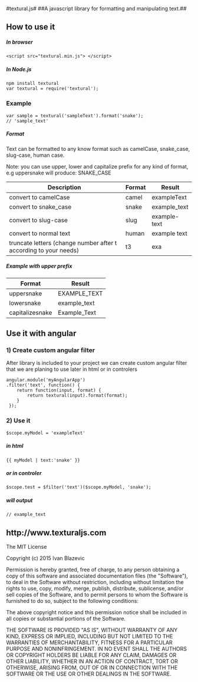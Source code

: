 #textural.js#
##A javascript library for formatting and manipulating text.##


<h2>How to use it</h2>
<h5>In browser</h5>

`<script src="textural.min.js"> </script>`
<h5>In Node.js</h5>

`npm install textural`<br/>
`var textural = require('textural');`


<h3>Example</h3>

`var sample = textural('sampleText').format('snake');`<br/>
`// 'sample_text'`


<h5>Format</h5>
Text can be formatted to any know format such as camelCase, snake_case, slug-case, human case.

Note: you can use upper, lower and capitalize prefix for any kind of format, e.g uppersnake will produce: SNAKE_CASE

<table class="table table-bordered">
    <thead>
        <tr>
            <th width="300">Description</th>
            <th>Format</th>
            <th>Result</th>
        </tr>
    </thead>
    <tbody>
        <tr>
            <td>convert to camelCase</td>
            <td>camel</td>
            <td>exampleText</td>
        </tr>
        <tr>
            <td>convert to snake_case</td>
            <td>snake</td>
            <td>example_text</td>
        </tr>
        <tr>
            <td>convert to slug-case</td>
            <td>slug</td>
            <td>example-text</td>
        </tr>
        <tr>
            <td>convert to normal text</td>
            <td>human</td>
            <td>example text</td>
        </tr>
        <tr>
            <td>truncate letters (change number after t according to your needs)</td>
            <td>t3</td>
            <td>exa</td>
        </tr>
    </tbody>
</table>


<h5>Example with upper prefix</h5>
<table class="table table-bordered">
    <thead>
        <tr>
            <th>Format</th>
            <th>Result</th>
        </tr>
    </thead>
    <tbody>
        <tr>
            <td>uppersnake</td>
            <td>EXAMPLE_TEXT</td>
        </tr>
        <tr>
            <td>lowersnake</td>
            <td>example_text</td>
        </tr>
        <tr>
            <td>capitalizesnake</td>
            <td>Example_Text</td>
        </tr>
    </tbody>
</table>

<h2>Use it with angular</h2>

<h3>1) Create custom angular filter</h3>
<p>After library is included to your project we can create custom angular filter that we are planing to use later in html or in controlers</p>
<pre><code>angular.module('myAngularApp')
.filter('text', function() {
    return function(input, format) {
        return textural(input).format(format);
    }
 });</code></pre>

<h3>2) Use it</h3>
<pre><code>$scope.myModel = 'exampleText'</code></pre>

<h5>in html</h5>
<pre><code>{{ myModel | text:'snake' }}</code></pre>

<h5>or in controler</h5>
<pre><code>$scope.test = $filter('text')($scope.myModel, 'snake');</code></pre>

<h5>will output</h5>
<pre><code>// example_text</code></pre>


<h2>http://www.texturaljs.com</h2>






The MIT License

Copyright (c) 2015 Ivan Blazevic

Permission is hereby granted, free of charge, to any person obtaining a copy of this software and associated documentation files (the "Software"), to deal in the Software without restriction, including without limitation the rights to use, copy, modify, merge, publish, distribute, sublicense, and/or sell copies of the Software, and to permit persons to whom the Software is furnished to do so, subject to the following conditions:

The above copyright notice and this permission notice shall be included in all copies or substantial portions of the Software.

THE SOFTWARE IS PROVIDED "AS IS", WITHOUT WARRANTY OF ANY KIND, EXPRESS OR IMPLIED, INCLUDING BUT NOT LIMITED TO THE WARRANTIES OF MERCHANTABILITY, FITNESS FOR A PARTICULAR PURPOSE AND NONINFRINGEMENT. IN NO EVENT SHALL THE AUTHORS OR COPYRIGHT HOLDERS BE LIABLE FOR ANY CLAIM, DAMAGES OR OTHER LIABILITY, WHETHER IN AN ACTION OF CONTRACT, TORT OR OTHERWISE, ARISING FROM, OUT OF OR IN CONNECTION WITH THE SOFTWARE OR THE USE OR OTHER DEALINGS IN THE SOFTWARE.
